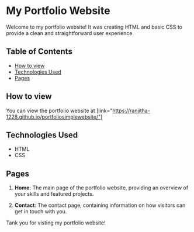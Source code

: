 # My Portfolio Website

Welcome to my portfolio website! It was creating HTML and basic CSS to provide a clean and straightforward user experience
## Table of Contents

- [How to view](#how-to-view)
- [Technologies Used](#technologies-used)
- [Pages](#pages)


## How to view

You can view the portfolio website at [link="https://ranjitha-1228.github.io/portfoliosimplewebsite/"]

## Technologies Used

- HTML
- CSS

## Pages

1. **Home**: The main page of the portfolio website, providing an overview of your skills and featured projects.

2. **Contact**: The contact page, containing information on how visitors can get in touch with you.

Tank you for visting my portfolio website!
